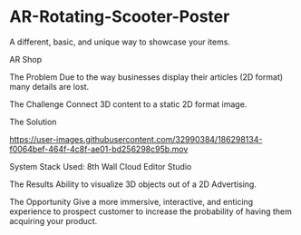 # AR-Rotating-Scooter-Poster
A different, basic, and unique way to showcase your items.

AR Shop

The Problem
Due to the way businesses display their articles (2D format) many details are lost.

The Challenge
Connect 3D content to a static 2D format image.

The Solution

https://user-images.githubusercontent.com/32990384/186298134-f0064bef-464f-4c8f-ae01-bd256298c95b.mov

System Stack Used:
8th Wall Cloud Editor Studio

The Results
Ability to visualize 3D objects out of a 2D Advertising.

The Opportunity
Give a more immersive, interactive, and enticing experience to prospect customer to increase the probability of having them acquiring your product.

